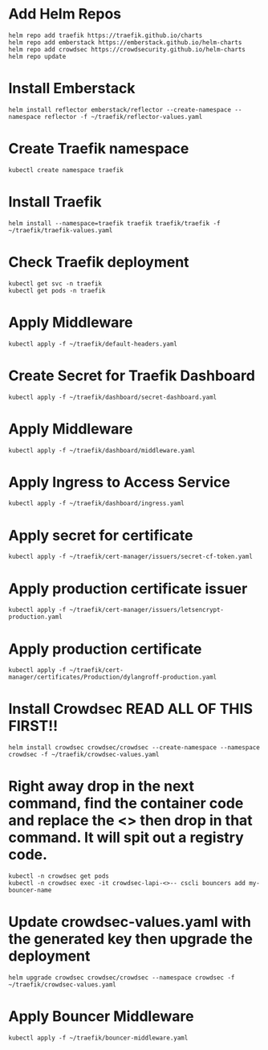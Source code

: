 # Add Helm Repos
```
helm repo add traefik https://traefik.github.io/charts
helm repo add emberstack https://emberstack.github.io/helm-charts
helm repo add crowdsec https://crowdsecurity.github.io/helm-charts
helm repo update
```

# Install Emberstack
```
helm install reflector emberstack/reflector --create-namespace --namespace reflector -f ~/traefik/reflector-values.yaml
```

# Create Traefik namespace
```
kubectl create namespace traefik
```

# Install Traefik
```
helm install --namespace=traefik traefik traefik/traefik -f ~/traefik/traefik-values.yaml
```

# Check Traefik deployment
```
kubectl get svc -n traefik
kubectl get pods -n traefik
```

# Apply Middleware
```
kubectl apply -f ~/traefik/default-headers.yaml
```

# Create Secret for Traefik Dashboard
```
kubectl apply -f ~/traefik/dashboard/secret-dashboard.yaml
```

# Apply Middleware
```
kubectl apply -f ~/traefik/dashboard/middleware.yaml
```

# Apply Ingress to Access Service
```
kubectl apply -f ~/traefik/dashboard/ingress.yaml
```

# Apply secret for certificate
```
kubectl apply -f ~/traefik/cert-manager/issuers/secret-cf-token.yaml
```

# Apply production certificate issuer
```
kubectl apply -f ~/traefik/cert-manager/issuers/letsencrypt-production.yaml
```

# Apply production certificate
```
kubectl apply -f ~/traefik/cert-manager/certificates/Production/dylangroff-production.yaml
```

# Install Crowdsec READ ALL OF THIS FIRST!!
```
helm install crowdsec crowdsec/crowdsec --create-namespace --namespace crowdsec -f ~/traefik/crowdsec-values.yaml
```
# Right away drop in the next command, find the container code and replace the <> then drop in that command. It will spit out a registry code.
```
kubectl -n crowdsec get pods
kubectl -n crowdsec exec -it crowdsec-lapi-<>-- cscli bouncers add my-bouncer-name
```

# Update crowdsec-values.yaml with the generated key then upgrade the deployment
```
helm upgrade crowdsec crowdsec/crowdsec --namespace crowdsec -f ~/traefik/crowdsec-values.yaml
```

# Apply Bouncer Middleware
```
kubectl apply -f ~/traefik/bouncer-middleware.yaml
```
